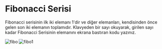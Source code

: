 # Fibonacci Serisi
 
Fibonacci serisinin ilk iki elemanı 1'dir ve diğer elemanları,
kendisinden önce gelen son iki elemanın toplamıdır.
Klavyeden bir sayı okuyarak, girilen sayı kadar Fibonacci Serisinin elemanını ekrana bastıran kodu yazınız.

![fibo](https://user-images.githubusercontent.com/77399565/106308411-b5737000-6271-11eb-9574-4b2818736c4b.png)
![fibo1](https://user-images.githubusercontent.com/77399565/106308436-be644180-6271-11eb-8389-b8cd3c75f833.png)
